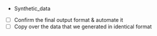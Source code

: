 - Synthetic_data

- [ ] Confirm the final output format & automate it
- [ ] Copy over the data that we generated in identical format
